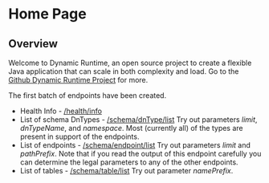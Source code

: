 # Home Page

## Overview

Welcome to Dynamic Runtime, an open source project to create a flexible Java application that can scale in both
complexity and load. Go to the [Github Dynamic Runtime Project](https://github.com/sampwhite/dynamicruntime) for
more.

The first batch of endpoints have been created.

* Health Info - [/health/info](/health/info)
* List of schema DnTypes - [/schema/dnType/list](/schema/dnType/list) Try out parameters *limit*, *dnTypeName*,
and *namespace*. Most (currently all) of the types are present in support of the endpoints.
* List of endpoints - [/schema/endpoint/list](/schema/endpoint/list) Try out parameters *limit* and *pathPrefix*. Note
that if you read the output of this endpoint carefully you can determine the legal parameters to any of the other
endpoints.
* List of tables - [/schema/table/list](/schema/table/list) Try out parameter *namePrefix*.